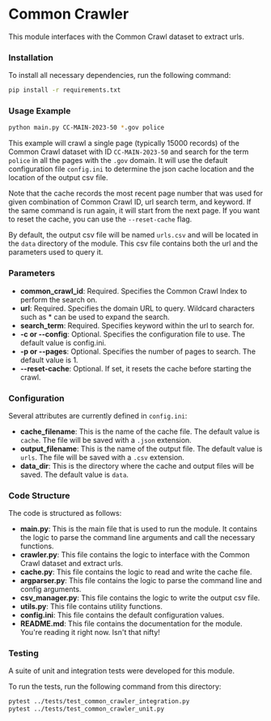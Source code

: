 # Common Crawler

This module interfaces with the Common Crawl dataset to extract urls.

### Installation

To install all necessary dependencies, run the following command:

```bash
pip install -r requirements.txt
```

### Usage Example

```bash
python main.py CC-MAIN-2023-50 *.gov police
```

This example will crawl a single page (typically 15000 records) of the Common Crawl dataset with ID `CC-MAIN-2023-50` 
and search for the term `police` in all the pages with the `.gov` domain. It will use the default configuration file `config.ini`
to determine the json cache location and the location of the output csv file. 

Note that the cache records the most recent page number that was used for given combination of Common Crawl ID, url search term, and keyword. 
If the same command is run again, it will start from the next page.
If you want to reset the cache, you can use the `--reset-cache` flag.

By default, the output csv file will be named `urls.csv` and will be located in the `data`  directory of the module.
This csv file contains both the url and the parameters used to query it.

### Parameters

- **common_crawl_id**: Required. Specifies the Common Crawl Index to perform the search on.
- **url**: Required. Specifies the domain URL to query. Wildcard characters such as * can be used to expand the search.
- **search_term**: Required. Specifies keyword within the url to search for.
- **-c or --config**: Optional. Specifies the configuration file to use. The default value is config.ini.
- **-p or --pages**: Optional. Specifies the number of pages to search. The default value is 1.
- **--reset-cache**: Optional. If set, it resets the cache before starting the crawl.

### Configuration

Several attributes are currently defined in `config.ini`:
- **cache_filename**: This is the name of the cache file. The default value is `cache`. The file will be saved with a `.json` extension.
- **output_filename**: This is the name of the output file. The default value is `urls`. The file will be saved with a `.csv` extension.
- **data_dir**: This is the directory where the cache and output files will be saved. The default value is `data`.

### Code Structure 

The code is structured as follows:
- **main.py**: This is the main file that is used to run the module. It contains the logic to parse the command line arguments and call the necessary functions.
- **crawler.py**: This file contains the logic to interface with the Common Crawl dataset and extract urls.
- **cache.py**: This file contains the logic to read and write the cache file.
- **argparser.py**: This file contains the logic to parse the command line and config arguments.
- **csv_manager.py**: This file contains the logic to write the output csv file.
- **utils.py**: This file contains utility functions.
- **config.ini**: This file contains the default configuration values.
- **README.md**: This file contains the documentation for the module. You're reading it right now. Isn't that nifty!

### Testing

A suite of unit and integration tests were developed for this module.

To run the tests, run the following command from this directory:

```bash
pytest ../tests/test_common_crawler_integration.py
pytest ../tests/test_common_crawler_unit.py
```